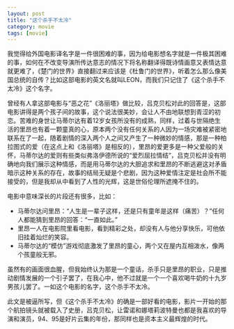 ```yaml
---
layout: post
title: "这个杀手不太冷"
category: movie
tags: [movie]
---
```




我觉得给外国电影译名字是一件很困难的事，因为给电影想名字就是一件极其困难的事，如何在不改变导演所传达意志的情况下将名称翻译得既诗情画意又表情达意就更难了，《楚门的世界》直接翻过来应该是《杜鲁门的世界》，听着怎么那么像美国总统的自传？比如这部电影的英文名就叫LEON，而我们只记住了《这个杀手不太冷》这个名字。 
　　 

曾经有人拿这部电影与“恶之花”《洛丽塔》做比较，吕克贝松对此的回答是，这部电影讲得是两个孩子间的故事，这个说法很美妙，会让人不由地联想到青涩的初恋。苦难的身世让马蒂尔达有着12岁女孩所没有的成熟，同样，过着与世隔绝生活的里昂也有着一颗童真的心，原本两个没有任何关系的人因为一场灾难被紧密地联系在了一起，随着剧情的深入两个人之间又产生了一种微妙的情感，那是一种柏拉图式的爱（在这点上和《洛丽塔》是相反的），里昂的爱更多是一种父爱般的关怀，马蒂尔达的爱则有些类似弗洛伊德所说的“爱烈屈拉情结”，吕克贝松并没有明确地向我们展示这种情感，而是用马蒂尔达的大胆追求和里昂的不断逃避这对矛盾暗示这种关系的存在，故事的结局无疑是个悲剧，因为这种爱情注定是社会所不能接受的，但是我却从中看到了人性的光辉，这是世俗伦理所遮掩不住的。 
　　 

电影中意味深长的片段还有很多，比如：


* 马蒂尔达问里昂：“人生是一辈子这样，还是只有童年是这样（痛苦）？”任何人都能猜到里昂的回答：“一直如此。”
* 里昂一人在电影院里看电影，看到精彩之处，却没有人与他分享快乐，可他依旧挂着灿烂的笑容。
* 马蒂尔达的“模仿”游戏彻底激发了里昂的童心，两个又在屋内互相泼水，像两个孩童般无邪。 


虽然有的画面很血腥，但我始终认为那是一个童话，杀手只是里昂的职业，只是推动剧情发展的一个引子罢了，在我心中，他不过就是一个一个喜欢喝牛奶的十九岁男孩儿罢了。一如这个电影的名字，这个杀手不太冷。 


此文是被逼所写，但《这个杀手不太冷》的确是一部好看的电影，影片一开始的那个航拍镜头就被载入了史册，吕克贝松，让雷诺和娜塔莉波特曼也都是我喜欢的导演和演员，94、95是好片云集的年份，那同样也是资本主义最辉煌的时代。
